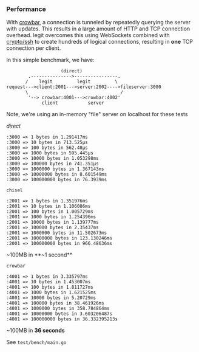 
### Performance

With [crowbar](https://github.com/q3k/crowbar), a connection is tunneled by repeatedly querying the server with updates. This results in a large amount of HTTP and TCP connection overhead. legit overcomes this using WebSockets combined with [crypto/ssh](https://golang.org/x/crypto/ssh) to create hundreds of logical connections, resulting in **one** TCP connection per client.

In this simple benchmark, we have:

```
					(direct)
        .--------------->----------------.
       /    legit         legit         \
request--->client:2001--->server:2002---->fileserver:3000
       \                                  /
        '--> crowbar:4001--->crowbar:4002'
             client           server
```

Note, we're using an in-memory "file" server on localhost for these tests

_direct_

```
:3000 => 1 bytes in 1.291417ms
:3000 => 10 bytes in 713.525µs
:3000 => 100 bytes in 562.48µs
:3000 => 1000 bytes in 595.445µs
:3000 => 10000 bytes in 1.053298ms
:3000 => 100000 bytes in 741.351µs
:3000 => 1000000 bytes in 1.367143ms
:3000 => 10000000 bytes in 8.601549ms
:3000 => 100000000 bytes in 76.3939ms
```

`chisel`

```
:2001 => 1 bytes in 1.351976ms
:2001 => 10 bytes in 1.106086ms
:2001 => 100 bytes in 1.005729ms
:2001 => 1000 bytes in 1.254396ms
:2001 => 10000 bytes in 1.139777ms
:2001 => 100000 bytes in 2.35437ms
:2001 => 1000000 bytes in 11.502673ms
:2001 => 10000000 bytes in 123.130246ms
:2001 => 100000000 bytes in 966.48636ms
```

~100MB in **~1 second**

`crowbar`

```
:4001 => 1 bytes in 3.335797ms
:4001 => 10 bytes in 1.453007ms
:4001 => 100 bytes in 1.811727ms
:4001 => 1000 bytes in 1.621525ms
:4001 => 10000 bytes in 5.20729ms
:4001 => 100000 bytes in 38.461926ms
:4001 => 1000000 bytes in 358.784864ms
:4001 => 10000000 bytes in 3.603206487s
:4001 => 100000000 bytes in 36.332395213s
```

~100MB in **36 seconds**

See `test/bench/main.go`